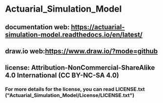 # Actuarial_Simulation_Model
## documentation web: https://actuarial-simulation-model.readthedocs.io/en/latest/
## draw.io web:https://www.draw.io/?mode=github
## license: Attribution-NonCommercial-ShareAlike 4.0 International (CC BY-NC-SA 4.0)
### For more details for the license, you can read LICENSE.txt ("Actuarial_Simulation_Model/License/LICENSE.txt")

